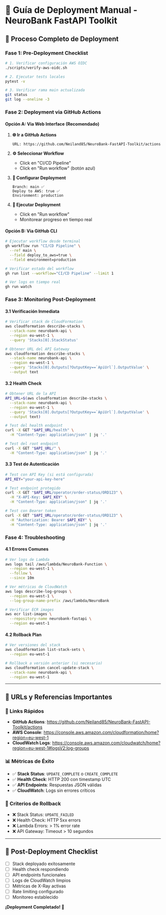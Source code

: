 # 🚀 Guía de Deployment Manual - NeuroBank FastAPI Toolkit

## 🎯 **Proceso Completo de Deployment**

### **Fase 1: Pre-Deployment Checklist**

```bash
# 1. Verificar configuración AWS OIDC
./scripts/verify-aws-oidc.sh

# 2. Ejecutar tests locales
pytest -v

# 3. Verificar rama main actualizada
git status
git log --oneline -3
```

### **Fase 2: Deployment via GitHub Actions**

#### **Opción A: Via Web Interface (Recomendado)**

1. **🌐 Ir a GitHub Actions**
   ```
   URL: https://github.com/Neiland85/NeuroBank-FastAPI-Toolkit/actions
   ```

2. **⚙️ Seleccionar Workflow**
   - Click en "CI/CD Pipeline"
   - Click en "Run workflow" (botón azul)

3. **🔧 Configurar Deployment**
   ```
   Branch: main ✅
   Deploy to AWS: true ✅
   Environment: production
   ```

4. **🚀 Ejecutar Deployment**
   - Click en "Run workflow"
   - Monitorear progreso en tiempo real

#### **Opción B: Via GitHub CLI**

```bash
# Ejecutar workflow desde terminal
gh workflow run "CI/CD Pipeline" \
  --ref main \
  --field deploy_to_aws=true \
  --field environment=production

# Verificar estado del workflow  
gh run list --workflow="CI/CD Pipeline" --limit 1

# Ver logs en tiempo real
gh run watch
```

### **Fase 3: Monitoring Post-Deployment**

#### **3.1 Verificación Inmediata**

```bash
# Verificar stack de CloudFormation
aws cloudformation describe-stacks \
  --stack-name neurobank-api \
  --region eu-west-1 \
  --query 'Stacks[0].StackStatus'

# Obtener URL del API Gateway
aws cloudformation describe-stacks \
  --stack-name neurobank-api \
  --region eu-west-1 \
  --query 'Stacks[0].Outputs[?OutputKey==`ApiUrl`].OutputValue' \
  --output text
```

#### **3.2 Health Check**

```bash
# Obtener URL de la API
API_URL=$(aws cloudformation describe-stacks \
  --stack-name neurobank-api \
  --region eu-west-1 \
  --query 'Stacks[0].Outputs[?OutputKey==`ApiUrl`].OutputValue' \
  --output text)

# Test del health endpoint
curl -X GET "$API_URL/health" \
  -H "Content-Type: application/json" | jq '.'

# Test del root endpoint
curl -X GET "$API_URL/" \
  -H "Content-Type: application/json" | jq '.'
```

#### **3.3 Test de Autenticación**

```bash
# Test con API Key (si está configurada)
API_KEY="your-api-key-here"

# Test endpoint protegido
curl -X GET "$API_URL/operator/order-status/ORD123" \
  -H "X-API-Key: $API_KEY" \
  -H "Content-Type: application/json" | jq '.'

# Test con Bearer token
curl -X GET "$API_URL/operator/order-status/ORD123" \
  -H "Authorization: Bearer $API_KEY" \
  -H "Content-Type: application/json" | jq '.'
```

### **Fase 4: Troubleshooting**

#### **4.1 Errores Comunes**

```bash
# Ver logs de Lambda
aws logs tail /aws/lambda/NeuroBank-Function \
  --region eu-west-1 \
  --follow \
  --since 10m

# Ver métricas de CloudWatch
aws logs describe-log-groups \
  --region eu-west-1 \
  --log-group-name-prefix /aws/lambda/NeuroBank

# Verificar ECR images
aws ecr list-images \
  --repository-name neurobank-fastapi \
  --region eu-west-1
```

#### **4.2 Rollback Plan**

```bash
# Ver versiones del stack
aws cloudformation list-stack-sets \
  --region eu-west-1

# Rollback a versión anterior (si necesario)
aws cloudformation cancel-update-stack \
  --stack-name neurobank-api \
  --region eu-west-1
```

---

## 🎯 **URLs y Referencias Importantes**

### **🔗 Links Rápidos**
- **GitHub Actions**: https://github.com/Neiland85/NeuroBank-FastAPI-Toolkit/actions
- **AWS Console**: https://console.aws.amazon.com/cloudformation/home?region=eu-west-1
- **CloudWatch Logs**: https://console.aws.amazon.com/cloudwatch/home?region=eu-west-1#logsV2:log-groups

### **📊 Métricas de Éxito**
- ✅ **Stack Status**: `UPDATE_COMPLETE` o `CREATE_COMPLETE`
- ✅ **Health Check**: HTTP 200 con timestamp UTC
- ✅ **API Endpoints**: Respuestas JSON válidas
- ✅ **CloudWatch**: Logs sin errores críticos

### **🚨 Criterios de Rollback**
- ❌ Stack Status: `UPDATE_FAILED`
- ❌ Health Check: HTTP 5xx errors
- ❌ Lambda Errors: > 1% error rate
- ❌ API Gateway: Timeout > 10 segundos

---

## 🎉 **Post-Deployment Checklist**

- [ ] Stack deployado exitosamente
- [ ] Health check respondiendo
- [ ] API endpoints funcionales
- [ ] Logs de CloudWatch limpios
- [ ] Métricas de X-Ray activas
- [ ] Rate limiting configurado
- [ ] Monitoreo establecido

**¡Deployment Completado! 🚀**
